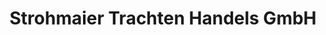 ---
title: "Strohmaier Trachten Handels GmbH"
url: /klagenfurt-am-woerthersee/strohmaier-trachten-handels-gmbh/
shop: Kleidung
---